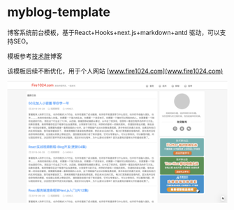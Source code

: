 # myblog-template
博客系统前台模板，基于React+Hooks+next.js+markdown+antd 驱动，可以支持SEO。

模板参考[技术胖](www.jspang.com)博客

该模板后续不断优化，用于个人网站 [www.fire1024.com](www.fire1024.com)



![avatar](/static/images/blog-template.png)
